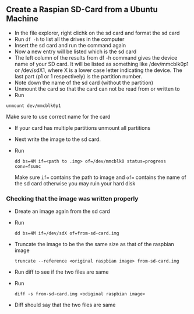 ## Create a Raspian SD-Card from a Ubuntu Machine

* In the file explorer, right clichk on the sd card and format the sd card
* Run ```df -h``` to list all the drives in the computer
* Insert the sd card and run the command again
* Now a new entry will be listed which is the sd card
* The left column of the results from df -h command gives the device name of your SD card.
  It will be listed as something like /dev/mmcblk0p1 or /dev/sdX1,
  where X is a lower case letter indicating the device.
  The last part (p1 or 1 respectively) is the partition number.
* Note down the name of the sd card (without the partition)
* Unmount the card so that the card can not be read from or written to
* Run 

```unmount dev/mmcblk0p1``` 

  Make sure to use correct name for the card
* If your card has multiple partitions unmount all partitions
* Next write the image to the sd card.
* Run 

  ```dd bs=4M if=<path to .img> of=/dev/mmcblk0 status=progress conv=fsunc```
  
  Make sure ```if=``` contains the path to image and ```of=``` contains the name 
  of the sd card otherwise you may ruin your hard disk

### Checking that the image was written properly

* Dreate an image again from the sd card
* Run 

  ```dd bs=4M if=/dev/sdX of=from-sd-card.img```
  
* Truncate the image to be the the same size as that of the raspbian image

  ```truncate --reference <original raspbian image> from-sd-card.img```
  
* Run diff to see if the two files are same
* Run 

  ```diff -s from-sd-card.img <odiginal raspbian image>```
  
* Diff should say that the two files are same
